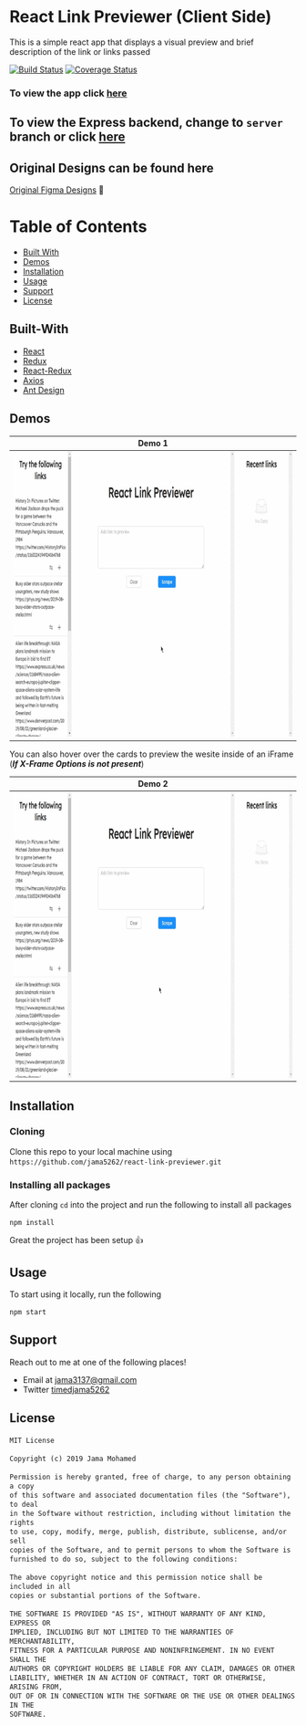 # React Link Previewer (Client Side)
This is a simple react app that displays a visual preview and brief description of the link or links passed

[![Build Status](https://travis-ci.org/jama5262/react-link-previewer.svg?branch=server)](https://travis-ci.org/jama5262/react-link-previewer)
[![Coverage Status](https://coveralls.io/repos/github/jama5262/react-link-previewer/badge.svg?branch=server)](https://coveralls.io/github/jama5262/react-link-previewer?branch=server)

### To view the app click [here](https://react-link-preview.herokuapp.com/)

## To view the Express backend, change to `server` branch or click [here](https://github.com/jama5262/react-link-previewer/tree/server)

## Original Designs can be found here
[Original Figma Designs](https://www.figma.com/file/h4GXGbJL8x37EL63UDfVst/React-Link-Previewer?node-id=0%3A1) 🎨

# Table of Contents
- [Built With](#built-with)
- [Demos](#demos)
- [Installation](#installation)
- [Usage](#usage)
- [Support](#support)
- [License](#license)

## Built-With

- [React](https://reactjs.org/)
- [Redux](https://redux.js.org/)
- [React-Redux](https://react-redux.js.org/)
- [Axios](https://github.com/axios/axios)
- [Ant Design](https://ant.design/)

## Demos

Demo 1|
------------ |
<img src="https://github.com/jama5262/react-link-previewer/blob/client/gif/image1.gif" alt="alt text" height="500px"> | 

You can also hover over the cards to preview the wesite inside of an iFrame (***If X-Frame Options is not present***)

Demo 2|
------------ |
<img src="https://github.com/jama5262/react-link-previewer/blob/client/gif/image2.gif" alt="alt text" height="500px"> | 

## Installation

### Cloning
Clone this repo to your local machine using `https://github.com/jama5262/react-link-previewer.git`

### Installing all packages
After cloning `cd` into the project and run the following to install all packages
```
npm install
```
Great the project has been setup 👍

## Usage
To start using it locally, run the following
```
npm start
```

## Support

Reach out to me at one of the following places!

- Email at jama3137@gmail.com
- Twitter [timedjama5262](https://twitter.com/timedjama5262)

## License

```
MIT License

Copyright (c) 2019 Jama Mohamed

Permission is hereby granted, free of charge, to any person obtaining a copy
of this software and associated documentation files (the "Software"), to deal
in the Software without restriction, including without limitation the rights
to use, copy, modify, merge, publish, distribute, sublicense, and/or sell
copies of the Software, and to permit persons to whom the Software is
furnished to do so, subject to the following conditions:

The above copyright notice and this permission notice shall be included in all
copies or substantial portions of the Software.

THE SOFTWARE IS PROVIDED "AS IS", WITHOUT WARRANTY OF ANY KIND, EXPRESS OR
IMPLIED, INCLUDING BUT NOT LIMITED TO THE WARRANTIES OF MERCHANTABILITY,
FITNESS FOR A PARTICULAR PURPOSE AND NONINFRINGEMENT. IN NO EVENT SHALL THE
AUTHORS OR COPYRIGHT HOLDERS BE LIABLE FOR ANY CLAIM, DAMAGES OR OTHER
LIABILITY, WHETHER IN AN ACTION OF CONTRACT, TORT OR OTHERWISE, ARISING FROM,
OUT OF OR IN CONNECTION WITH THE SOFTWARE OR THE USE OR OTHER DEALINGS IN THE
SOFTWARE.
```
